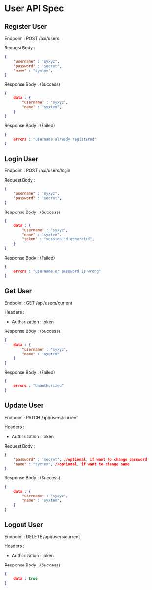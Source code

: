 # User API Spec

## Register User

Endpoint : POST /api/users

Request Body :

```json
{
    "username" : "syxyz",
    "password" : "secret",
    "name" : "syxtem",
}
```

Response Body : (Success)

```json
{
    data : {
        "username" : "syxyz",
        "name" : "syxtem",
    }
}
```

Response Body : (Failed)

```json
{
    errors : "username already registered"
}
```

## Login User

Endpoint : POST /api/users/login

Request Body :

```json
{
    "username" : "syxyz",
    "password" : "secret",
}
```

Response Body : (Success)

```json
{
    data : {
        "username" : "syxyz",
        "name" : "syxtem",
        "token" : "session_id_generated",
    }
}
```

Response Body : (Failed)

```json
{
    errors : "username or password is wrong"
}
```

## Get User

Endpoint : GET /api/users/current

Headers :

- Authorization : token

Response Body : (Success)

```json
{
    data : {
        "username" : "syxyz",
        "name" : "syxtem"
    }
}
```

Response Body : (Failed)

```json
{
    errors : "Unauthorized"
}
```

## Update User

Endpoint : PATCH /api/users/current

Headers :

- Authorization : token
  
Request Body :

```json
{
    "password" : "secret", //optional, if want to change password
    "name" : "syxtem", //optional, if want to change name
}
```

Response Body : (Success)

```json
{
    data : {
        "username" : "syxyz",
        "name" : "syxtem",
    }
}
```

## Logout User

Endpoint : DELETE /api/users/current

Headers :

- Authorization : token

Response Body : (Success)

```json
{
    data : true
}
